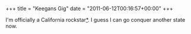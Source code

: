+++
title = "Keegans Gig"
date = "2011-06-12T00:16:57+00:00"
+++

I'm officially a California rockstar<a href="/node/454">*</a>. I guess I can go conquer another state now.
			